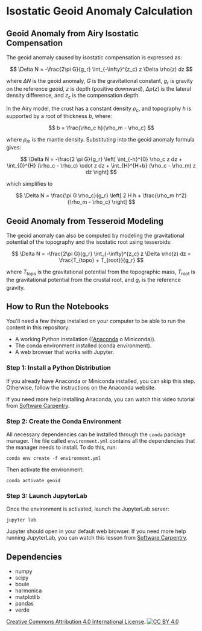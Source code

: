 # Isostatic Geoid Anomaly Calculation

## Geoid Anomaly from Airy Isostatic Compensation

The geoid anomaly caused by isostatic compensation is expressed as:

$$
\Delta N = -\frac{2\pi G}{g_r} \int_{-\infty}^{z_c} z \Delta \rho(z) dz
$$

where $\Delta N$ is the geoid anomaly, $G$ is the gravitational constant, $g_r$ is
gravity on the reference geoid, $z$ is depth (positive downward), $\Delta \rho(z)$ is
the lateral density difference, and $z_c$ is the compensation depth.

In the Airy model, the crust has a constant density $\rho_c$, and topography $h$ is
supported by a root of thickness $b$, where:

$$
b = \frac{\rho_c h}{\rho_m - \rho_c}
$$

where $\rho_m$ is the mantle density.
Substituting into the geoid anomaly formula gives:

$$
\Delta N = -\frac{2 \pi G}{g_r} \left[
  \int_{-h}^{0} \rho_c z dz +
  \int_{0}^{H} (\rho_c - \rho_c) \cdot z dz +
  \int_{H}^{H+b} (\rho_c - \rho_m) z dz
\right]
$$

which simplifies to

$$
\Delta N = \frac{\pi G \rho_c}{g_r} \left[
  2 H h + \frac{\rho_m h^2}{\rho_m - \rho_c}
\right]
$$

## Geoid Anomaly from Tesseroid Modeling

The geoid anomaly can also be computed by modeling the gravitational potential of the topography and the isostatic root using tesseroids:

$$
\Delta N = -\frac{2\pi G}{g_r} \int_{-\infty}^{z_c} z \Delta \rho(z) dz = \frac{T_{topo} + T_{root}}{g_r}
$$

where $T_{\text{topo}}$ is the gravitational potential from the topographic mass,
$T_{\text{root}}$ is the gravitational potential from the crustal root, and $g_r$ is
the reference gravity.

## How to Run the Notebooks

You'll need a few things installed on your computer to be able to run the content in
this repository:

- A working Python installation (([Anaconda](https://www.anaconda.com/) o Miniconda)).
- The conda environment installed (conda environment).
- A web browser that works with Jupyter.

### Step 1: Install a Python Distribution

If you already have Anaconda or Miniconda installed, you can skip this step.
Otherwise, follow the instructions on the Anaconda website.

If you need more help installing Anaconda, you can watch this video tutorial from
[Software Carpentry](https://carpentries.github.io/workshop-template/#python).

### Step 2: Create the Conda Environment

All necessary dependencies can be installed through the `conda` package manager.
The file called `environment.yml` contains all the dependencies that the manager needs
to install.
To do this, run:

```
conda env create -f environment.yml
```

Then activate the environment:

```
conda activate geoid
```

### Step 3: Launch JupyterLab

Once the environment is activated, launch the JupyterLab server:

```
jupyter lab
```

Jupyter should open in your default web browser.
If you need more help running JupyterLab, you can watch this lesson from
[Software Carpentry](https://swcarpentry.github.io/python-novice-gapminder/01-run-quit/index.html).

## Dependencies

- numpy
- scipy
- boule
- harmonica
- matplotlib
- pandas
- verde


[Creative Commons Attribution 4.0 International License][cc-by].
[![CC BY 4.0][cc-by-image]][cc-by]

[cc-by]: http://creativecommons.org/licenses/by/4.0/
[cc-by-image]: https://i.creativecommons.org/l/by/4.0/88x31.png
